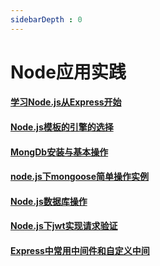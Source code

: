 ```yaml
---
sidebarDepth : 0
---
```

# Node应用实践

#### [学习Node.js从Express开始](./学习Node.js从Express开始.md)

#### [Node.js模板的引擎的选择](./Node.js模板的引擎的选择.md)

#### [MongDb安装与基本操作](./MongDb安装与基本操作.md)

#### [node.js下mongoose简单操作实例](./node.js下mongoose简单操作实例.md)

#### [Node.js数据库操作](./Node.js数据库操作.md)

#### [Node.js下jwt实现请求验证](./Node.js下jwt实现请求验证.md)

#### [Express中常用中间件和自定义中间](./Express中常用中间件和自定义中间.md)
